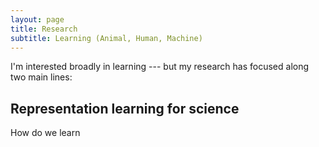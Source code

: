 ```yaml
---
layout: page
title: Research
subtitle: Learning (Animal, Human, Machine)
---
```


I'm interested broadly in learning --- but my research has focused along two main lines:

## Representation learning for science

How do we learn 


